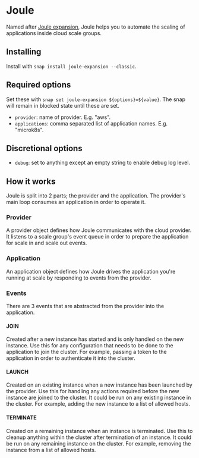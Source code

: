 # Joule

Named after [Joule expansion](https://en.wikipedia.org/wiki/Joule_expansion),
Joule helps you to automate the scaling of applications inside cloud scale
groups.

## Installing

Install with `snap install joule-expansion --classic`.

## Required options

Set these with `snap set joule-expansion ${options}=${value}`. The snap will
remain in blocked state until these are set.

- `provider`: name of provider. E.g. "aws".
- `applications`: comma separated list of application names. E.g. "microk8s".

## Discretional options

- `debug`: set to anything except an empty string to enable debug log level.

## How it works

Joule is split into 2 parts; the provider and the application. The provider's
main loop consumes an application in order to operate it.

### Provider

A provider object defines how Joule communicates with the cloud provider. It
listens to a scale group's event queue in order to prepare the application for
scale in and scale out events.

### Application

An application object defines how Joule drives the application you're running
at scale by responding to events from the provider.

### Events

There are 3 events that are abstracted from the provider into the application.

#### JOIN

Created after a new instance has started and is only handled on the new
instance. Use this for any configuration that needs to be done to the
application to join the cluster. For example, passing a token to the
application in order to authenticate it into the
cluster.

#### LAUNCH

Created on an existing instance when a new instance has been launched by the provider. Use
this for handling any actions required before the new instance are
joined to the cluster. It could be run on any existing instance in
the cluster. For example, adding the new instance to a list of
allowed hosts.

#### TERMINATE

Created on a remaining instance when an instance is terminated. Use this to cleanup anything
within the cluster after termination of an instance. It
could be run on any remaining instance on the cluster. For example,
removing the instance from a list of allowed hosts.
